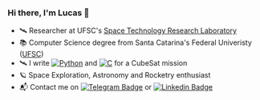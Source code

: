 ### Hi there, I'm Lucas 👋

- 🛰 Researcher at UFSC's [Space Technology Research Laboratory](https://github.com/spacelab-ufsc)
- 📚 Computer Science degree from Santa Catarina's Federal Univeristy ([UFSC](cco.ufsc.br))
- 🛰 I write [![Python](https://img.shields.io/badge/python-3670A0?style=for-the-badge&logo=python&logoColor=ffdd54)](https://github.com/spacelab-ufsc/slcam) and [![C](https://img.shields.io/badge/c-%2300599C.svg?style=for-the-badge&logo=c&logoColor=white)](https://github.com/spacelab-ufsc/eps2) for a CubeSat mission
- 🪐 Space Exploration, Astronomy and Rocketry enthusiast
- 📬 Contact me on [![Telegram Badge](https://img.shields.io/badge/-Telegram-0088cc?style=flat-square&logo=Telegram&logoColor=white)](https://t.me/lzacchi) or [![Linkedin Badge](https://img.shields.io/badge/-LinkedIn-0e76a8?style=flat-square&logo=Linkedin&logoColor=white)](https://www.linkedin.com/in/lzacchi/) 
